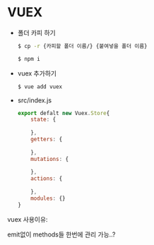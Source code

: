 # VUEX

- 폴더 카피 하기

  ```bash
  $ cp -r {카피할 폴더 이름/} {붙여넣을 폴더 이름}
  ```

  ```bash
  $ npm i
  ```

  

- vuex 추가하기

  ```bash
  $ vue add vuex
  ```



- src/index.js

  ```js
  export defalt new Vuex.Store{
      state: {
          
      },
      getters: {
          
      },
      mutations: {
          
      },
      actions: {
          
      },
      modules: {}
  }
  ```




vuex 사용이유:

emit없이 methods들 한번에 관리 가능..?

